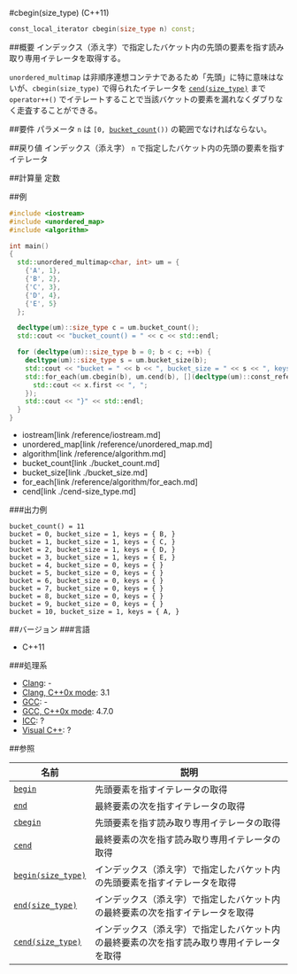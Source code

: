 #cbegin(size_type) (C++11)
```cpp
const_local_iterator cbegin(size_type n) const;
```

##概要
インデックス（添え字）で指定したバケット内の先頭の要素を指す読み取り専用イテレータを取得する。

`unordered_multimap` は非順序連想コンテナであるため「先頭」に特に意味はないが、`cbegin(size_type)` で得られたイテレータを [`cend(size_type)`](./cend-size_type.md) まで `operator++()` でイテレートすることで当該バケットの要素を漏れなくダブりなく走査することができる。


##要件
パラメータ `n` は `[0, `[`bucket_count`](./bucket_count.md)`())` の範囲でなければならない。


##戻り値
インデックス（添え字） `n` で指定したバケット内の先頭の要素を指すイテレータ


##計算量
定数


##例
```cpp
#include <iostream>
#include <unordered_map>
#include <algorithm>

int main()
{
  std::unordered_multimap<char, int> um = {
    {'A', 1},
    {'B', 2},
    {'C', 3},
    {'D', 4},
    {'E', 5}
  };

  decltype(um)::size_type c = um.bucket_count();
  std::cout << "bucket_count() = " << c << std::endl;

  for (decltype(um)::size_type b = 0; b < c; ++b) {
    decltype(um)::size_type s = um.bucket_size(b);
    std::cout << "bucket = " << b << ", bucket_size = " << s << ", keys = { ";
    std::for_each(um.cbegin(b), um.cend(b), [](decltype(um)::const_reference x) {
      std::cout << x.first << ", ";
    });
    std::cout << "}" << std::endl;
  }
}
```
* iostream[link /reference/iostream.md]
* unordered_map[link /reference/unordered_map.md]
* algorithm[link /reference/algorithm.md]
* bucket_count[link ./bucket_count.md]
* bucket_size[link ./bucket_size.md]
* for_each[link /reference/algorithm/for_each.md]
* cend[link ./cend-size_type.md]

###出力例
```
bucket_count() = 11
bucket = 0, bucket_size = 1, keys = { B, }
bucket = 1, bucket_size = 1, keys = { C, }
bucket = 2, bucket_size = 1, keys = { D, }
bucket = 3, bucket_size = 1, keys = { E, }
bucket = 4, bucket_size = 0, keys = { }
bucket = 5, bucket_size = 0, keys = { }
bucket = 6, bucket_size = 0, keys = { }
bucket = 7, bucket_size = 0, keys = { }
bucket = 8, bucket_size = 0, keys = { }
bucket = 9, bucket_size = 0, keys = { }
bucket = 10, bucket_size = 1, keys = { A, }
```

##バージョン
###言語
- C++11

###処理系
- [Clang](/implementation#clang.md): -
- [Clang, C++0x mode](/implementation#clang.md): 3.1
- [GCC](/implementation#gcc.md): -
- [GCC, C++0x mode](/implementation#gcc.md): 4.7.0
- [ICC](/implementation#icc.md): ?
- [Visual C++](/implementation#visual_cpp.md): ?

##参照

| 名前                                       | 説明 |
|--------------------------------------------|--------------------------------|
| [`begin`](./begin.md)                      | 先頭要素を指すイテレータの取得 |
| [`end`](./end.md)                          | 最終要素の次を指すイテレータの取得 |
| [`cbegin`](./cbegin.md)                    | 先頭要素を指す読み取り専用イテレータの取得 |
| [`cend`](./cend.md)                        | 最終要素の次を指す読み取り専用イテレータの取得 |
| [`begin(size_type)`](./begin-size_type.md) | インデックス（添え字）で指定したバケット内の先頭要素を指すイテレータを取得 |
| [`end(size_type)`](./end-size_type.md)     | インデックス（添え字）で指定したバケット内の最終要素の次を指すイテレータを取得 |
| [`cend(size_type)`](./cend-size_type.md)   | インデックス（添え字）で指定したバケット内の最終要素の次を指す読み取り専用イテレータを取得 |

